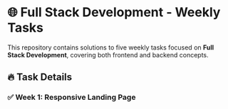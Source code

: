 # 🌐 Full Stack Development - Weekly Tasks  

This repository contains solutions to five weekly tasks focused on **Full Stack Development**, covering both frontend and backend concepts.

## 🔥 Task Details  

### ✅ Week 1: Responsive Landing Page  

